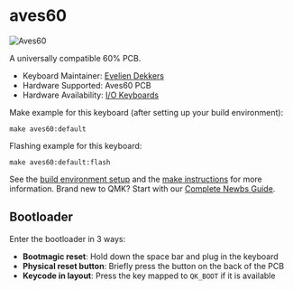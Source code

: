# aves60

![Aves60](https://i.imgur.com/U5UpFAVl.jpg)

A universally compatible 60% PCB.

* Keyboard Maintainer: [Evelien Dekkers](https://github.com/evyd13)
* Hardware Supported: Aves60 PCB
* Hardware Availability: [I/O Keyboards](https://iokeyboards.eu/)

Make example for this keyboard (after setting up your build environment):

    make aves60:default

Flashing example for this keyboard:

    make aves60:default:flash

See the [build environment setup](https://docs.qmk.fm/#/getting_started_build_tools) and the [make instructions](https://docs.qmk.fm/#/getting_started_make_guide) for more information. Brand new to QMK? Start with our [Complete Newbs Guide](https://docs.qmk.fm/#/newbs).

## Bootloader

Enter the bootloader in 3 ways:

* **Bootmagic reset**: Hold down the space bar and plug in the keyboard
* **Physical reset button**: Briefly press the button on the back of the PCB
* **Keycode in layout**: Press the key mapped to `QK_BOOT` if it is available
